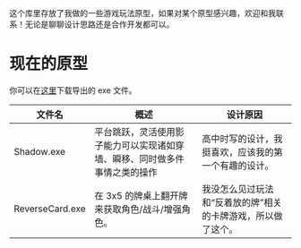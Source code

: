 这个库里存放了我做的一些游戏玩法原型，如果对某个原型感兴趣，欢迎和我联系！无论是聊聊设计思路还是合作开发都可以。

# 现在的原型

你可以在[这里](https://github.com/rinevard/GamePrototypes/releases/tag/prototypes)下载导出的 exe 文件。

| 文件名          | 概述                                                                       | 设计原因                                                     |
| --------------- | -------------------------------------------------------------------------- | ------------------------------------------------------------ |
| Shadow.exe      | 平台跳跃，灵活使用影子能力可以实现诸如穿墙、瞬移、同时做多件事情之类的操作 | 高中时写的设计，我挺喜欢，应该我的第一个有趣的设计。         |
| ReverseCard.exe | 在 3x5 的牌桌上翻开牌来获取角色/战斗/增强角色。                            | 我没怎么见过玩法和“反着放的牌”相关的卡牌游戏，所以做了这个。 |
